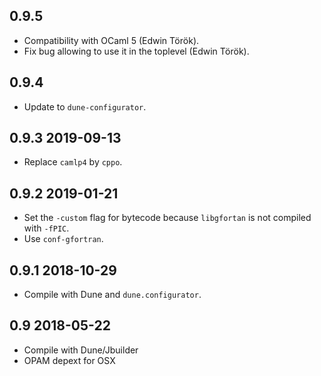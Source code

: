 0.9.5
-----

- Compatibility with OCaml 5 (Edwin Török).
- Fix bug allowing to use it in the toplevel (Edwin Török).

0.9.4
-----

- Update to `dune-configurator`.

0.9.3 2019-09-13
----------------

- Replace `camlp4` by `cppo`.

0.9.2 2019-01-21
----------------

- Set the `-custom` flag for bytecode because `libgfortan` is not
  compiled with `-fPIC`.
- Use `conf-gfortran`.

0.9.1 2018-10-29
----------------

- Compile with Dune and `dune.configurator`.

0.9 2018-05-22
--------------

- Compile with Dune/Jbuilder
- OPAM depext for OSX
